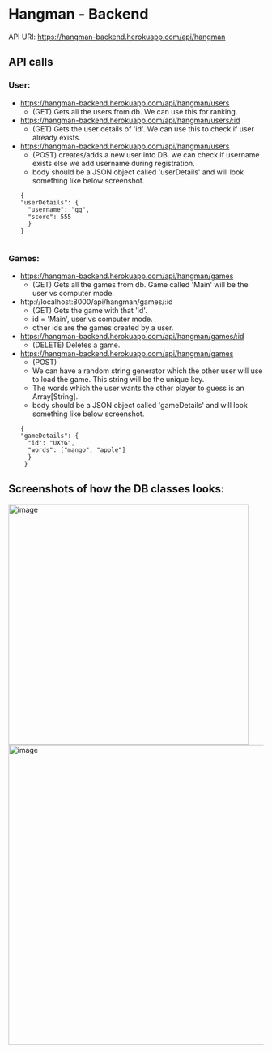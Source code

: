 # Hangman - Backend

API URI: https://hangman-backend.herokuapp.com/api/hangman

## API calls

### User:
  - https://hangman-backend.herokuapp.com/api/hangman/users     
      - (GET) Gets all the users from db. We can use this for ranking.
  - https://hangman-backend.herokuapp.com/api/hangman/users/:id 
      - (GET) Gets the user details of 'id'. We can use this to check if user already exists.
  - https://hangman-backend.herokuapp.com/api/hangman/users    
      - (POST) creates/adds a new user into DB. we can check if username exists else we add username during registration.
      - body should be a JSON object called 'userDetails' and will look something like below screenshot.
      ```
      {
    "userDetails": {
        "username": "gg",
        "score": 555
        }
    }
      
  
### Games:
  - https://hangman-backend.herokuapp.com/api/hangman/games     
      - (GET) Gets all the games from db. Game called 'Main' will be the user vs computer mode.
  - http://localhost:8000/api/hangman/games/:id
      - (GET) Gets the game with that 'id'.
      - id = 'Main', user vs computer mode.
      - other ids are the games created by a user.
  - https://hangman-backend.herokuapp.com/api/hangman/games/:id
      - (DELETE) Deletes a game.
  - https://hangman-backend.herokuapp.com/api/hangman/games     
      - (POST)
      - We can have a random string generator which the other user will use to load the game. This string will be the unique key.
      - The words which the user wants the other player to guess is an Array[String].
      - body should be a JSON object called 'gameDetails' and will look something like below screenshot.
      ```
      {
    "gameDetails": {
        "id": "UXYG",
        "words": ["mango", "apple"]
        }
       }
      
 ## Screenshots of how the DB classes looks:
 
<img width="474" alt="image" src="https://user-images.githubusercontent.com/113155188/234490140-17a3dc86-c248-4751-a835-086509f09575.png">
<img width="592" alt="image" src="https://user-images.githubusercontent.com/113155188/234490196-26ec5c53-c5d6-451d-a94c-980c223c45f7.png">
